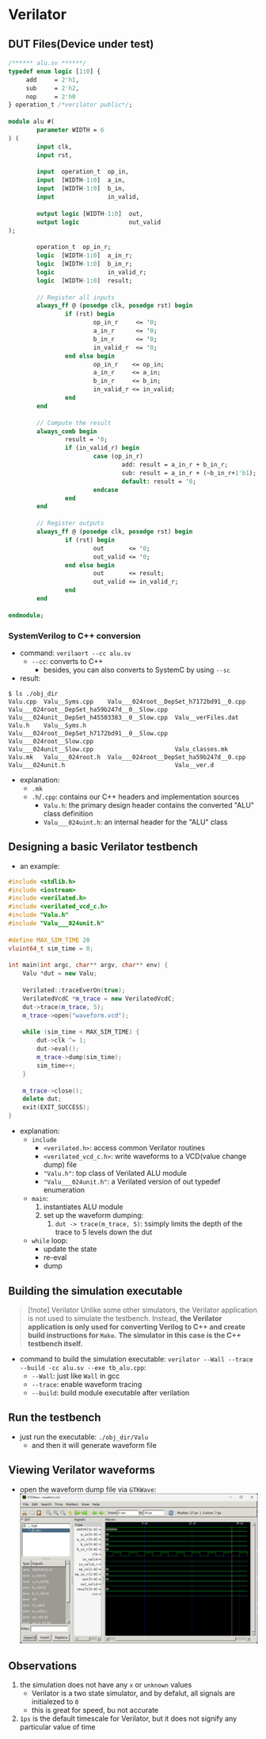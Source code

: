 # Verilator
## DUT Files(Device under test)
```SystemVerilog
/****** alu.sv ******/
typedef enum logic [1:0] {
     add     = 2'h1,
     sub     = 2'h2,
     nop     = 2'h0
} operation_t /*verilator public*/;

module alu #(
        parameter WIDTH = 6
) (
        input clk,
        input rst,

        input  operation_t  op_in,
        input  [WIDTH-1:0]  a_in,
        input  [WIDTH-1:0]  b_in,
        input               in_valid,

        output logic [WIDTH-1:0]  out,
        output logic              out_valid
);

        operation_t  op_in_r;
        logic  [WIDTH-1:0]  a_in_r;
        logic  [WIDTH-1:0]  b_in_r;
        logic               in_valid_r;
        logic  [WIDTH-1:0]  result;

        // Register all inputs
        always_ff @ (posedge clk, posedge rst) begin
                if (rst) begin
                        op_in_r     <= '0;
                        a_in_r      <= '0;
                        b_in_r      <= '0;
                        in_valid_r  <= '0;
                end else begin
                        op_in_r    <= op_in;
                        a_in_r     <= a_in;
                        b_in_r     <= b_in;
                        in_valid_r <= in_valid;
                end
        end

        // Compute the result
        always_comb begin
                result = '0;
                if (in_valid_r) begin
                        case (op_in_r)
                                add: result = a_in_r + b_in_r;
                                sub: result = a_in_r + (~b_in_r+1'b1);
                                default: result = '0;
                        endcase
                end
        end

        // Register outputs
        always_ff @ (posedge clk, posedge rst) begin
                if (rst) begin
                        out       <= '0;
                        out_valid <= '0;
                end else begin
                        out       <= result;
                        out_valid <= in_valid_r;
                end
        end

endmodule;

```

### SystemVerilog to C++ conversion
- command: `verilaort --cc alu.sv`
	- `--cc`: converts to C++
		- besides, you can also converts to SystemC by using `--sc`
- result:
```shell
$ ls ./obj_dir
Valu.cpp  Valu__Syms.cpp    Valu___024root__DepSet_h7172bd91__0.cpp        Valu___024root__DepSet_ha59b247d__0__Slow.cpp  Valu___024unit__DepSet_h45503383__0__Slow.cpp  Valu__verFiles.dat
Valu.h    Valu__Syms.h      Valu___024root__DepSet_h7172bd91__0__Slow.cpp  Valu___024root__Slow.cpp                       Valu___024unit__Slow.cpp                       Valu_classes.mk
Valu.mk   Valu___024root.h  Valu___024root__DepSet_ha59b247d__0.cpp        Valu___024unit.h                               Valu__ver.d
```
- explanation:
	- `.mk`
	- `.h`/`.cpp`: contains our C++ headers and implementation sources
		- `Valu.h`: the primary design header contains the converted "ALU" class definition
		- `Valu___024uint.h`: an internal header for the "ALU" class

## Designing a basic Verilator testbench
- an example:
```C++
#include <stdlib.h>
#include <iostream>
#include <verilated.h>
#include <verilated_vcd_c.h>
#include "Valu.h"
#include "Valu___024unit.h"

#define MAX_SIM_TIME 20
vluint64_t sim_time = 0;

int main(int argc, char** argv, char** env) {
    Valu *dut = new Valu;

    Verilated::traceEverOn(true);
    VerilatedVcdC *m_trace = new VerilatedVcdC;
    dut->trace(m_trace, 5);
    m_trace->open("waveform.vcd");

    while (sim_time < MAX_SIM_TIME) {
        dut->clk ^= 1;
        dut->eval();
        m_trace->dump(sim_time);
        sim_time++;
    }

    m_trace->close();
    delete dut;
    exit(EXIT_SUCCESS);
}

```
- explanation:
	- `include` 
		- `<verilated.h>`: access common Verilator routines
		- `<verilated_vcd_c.h>`: write waveforms to a VCD(value change dump) file
		- `"Valu.h"`: top class of Verilated ALU module
		- `"Valu___024unit.h"`: a Verilated version of out typedef enumeration
	- `main`:
		1. instantiates ALU module
		2. set up the waveform dumping: 
			1. `dut -> trace(m_trace, 5)`: `5`simply limits the depth of the trace to 5 levels down the dut
	- `while` loop:
		- update the state
		- re-eval
		- dump

## Building the simulation executable
> [!note] Verilator
> Unlike some other simulators, the Verilator application is not used to simulate the testbench.
> Instead, **the Verilator application is only used for converting Verilog to C++ and create build instructions for `Make`.** **The simulator in this case is the C++ testbench itself.**

- command to build the simulation executable: `verilator --Wall --trace --build -cc alu.sv --exe tb_alu.cpp`:
	- `--Wall`: just like `Wall` in gcc
	- `--trace`: enable waveform tracing
	- `--build`: build module executable after verilation

## Run the testbench
- just run the executable: `./obj_dir/Valu`
	- and then it will generate waveform file

## Viewing Verilator waveforms
- open the waveform dump file via `GTKWave`:
![image.png](https://raw.githubusercontent.com/alwaysmissin/picgo/main/20230801141745.png)

## Observations
1. the simulation does not have any `x` or `unknown` values
	- Verilator is a two state simulator, and by defalut, all signals are initialezed to `0`
	- this is great for speed, bu not accurate
2. `1ps` is the default timescale for Verilator, but it does not signify any particular value of time